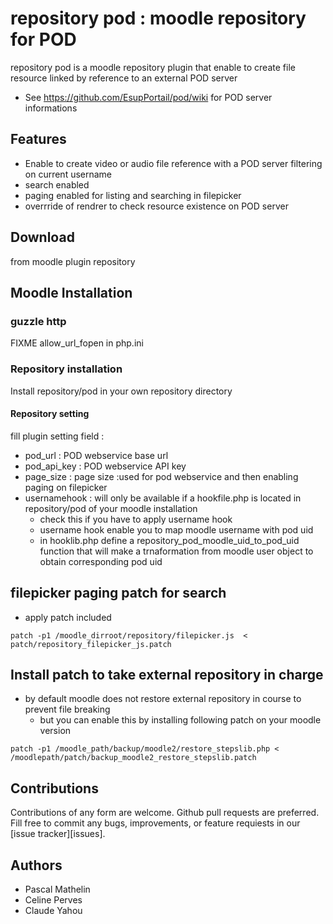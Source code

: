 # repository pod : moodle repository for POD
repository pod is a moodle repository plugin that enable to create file resource linked by reference to an external POD server
* See https://github.com/EsupPortail/pod/wiki for POD server informations

## Features
* Enable to create video or audio file reference with a POD server filtering on current username
* search enabled
* paging enabled for listing and searching in filepicker
* overrride of rendrer to check resource existence on POD server
## Download
from moodle plugin repository

## Moodle Installation
### guzzle http
FIXME
allow_url_fopen in php.ini

### Repository installation
Install repository/pod in your own repository directory

#### Repository setting
fill plugin setting field :
* pod_url : POD webservice base url
* pod_api_key : POD webservice API key
* page_size : page size :used for pod webservice and then enabling paging on filepicker
* usernamehook : will only be available if a hookfile.php is located in repository/pod of your moodle installation
  * check this if you have to apply username hook
  * username hook enable you to map moodle username with pod uid
  * in hooklib.php define a repository_pod_moodle_uid_to_pod_uid function that will make a trnaformation from moodle user object to obtain corresponding pod uid
## filepicker paging patch for search
* apply patch included
```
patch -p1 /moodle_dirroot/repository/filepicker.js  < patch/repository_filepicker_js.patch
```

## Install patch to take external repository in charge
* by default moodle does not restore external repository in course to prevent file breaking
  * but you can enable this by installing following patch on your moodle version
```shell
patch -p1 /moodle_path/backup/moodle2/restore_stepslib.php < /moodlepath/patch/backup_moodle2_restore_stepslib.patch
```

## Contributions
Contributions of any form are welcome. Github pull requests are preferred.
Fill free to commit any bugs, improvements, or feature requiests in our [issue tracker][issues].

## Authors
* Pascal Mathelin
* Celine Perves
* Claude Yahou
